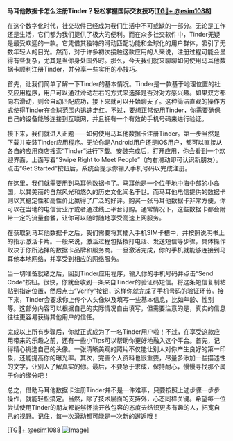 **马耳他数据卡怎么注册Tinder？轻松掌握国际交友技巧[[TG💪+ @esim1088](https://t.me/s/esim1088)]**

在这个数字化时代，社交软件已经成为我们生活中不可或缺的一部分。无论是工作还是生活，它们都为我们提供了极大的便利。而在众多社交软件中，Tinder无疑是最受欢迎的一款。它凭借其独特的滑动匹配功能和全球化的用户群体，吸引了无数年轻人的目光。然而，对于许多初次接触这款应用的人来说，注册过程可能会显得有些复杂，尤其是当你身处国外时。那么，今天我们就来聊聊如何使用马耳他数据卡顺利注册Tinder，并分享一些实用的小技巧。

首先，让我们简单了解一下Tinder的基本情况。Tinder是一款基于地理位置的社交应用程序，用户可以通过滑动左右的方式来选择是否对对方感兴趣。如果双方都向右滑动，则会自动匹配成功，接下来就可以开始聊天了。这种简洁直观的操作方式使得Tinder在全球范围内迅速走红。不过，要想正常使用Tinder，你需要确保自己的设备能够连接到互联网，并且拥有一个有效的手机号码来进行验证。

接下来，我们就进入正题——如何使用马耳他数据卡注册Tinder。第一步当然是下载并安装Tinder应用程序。无论你是Android用户还是iOS用户，都可以直接从各自的应用商店搜索“Tinder”进行下载。安装完成后，打开应用，你会看到一个欢迎界面，上面写着“Swipe Right to Meet People”（向右滑动即可认识新朋友）。点击“Get Started”按钮后，系统会提示你输入手机号码以完成注册。

在这里，我们就需要用到马耳他数据卡了。马耳他是一个位于地中海中部的小岛国，以其美丽的自然风光和悠久的历史文化闻名于世。而马耳他电信提供的数据卡则以其稳定性和高性价比赢得了广泛的好评。购买一张马耳他数据卡非常方便，你可以在当地的电信营业厅或者通过线上平台订购。通常情况下，这些数据卡都会附带一定的流量套餐，让你可以随时随地享受高速上网服务。

在获取到马耳他数据卡之后，我们需要将其插入手机SIM卡槽中，并按照说明书上的指示激活卡片。一般来说，激活过程包括拨打电话、发送短信等步骤，具体操作取决于你所选择的数据卡品牌和服务商。一旦激活完成，你的手机就能够连接到马耳他本地网络，并享受到相应的网络服务。

当一切准备就绪之后，回到Tinder应用程序，输入你的手机号码并点击“Send Code”按钮。很快，你就会收到一条来自Tinder的验证码短信。将这条短信复制粘贴到指定位置，然后点击“Verify”按钮，这样你就完成了手机号码的验证环节。接下来，Tinder会要求你上传个人头像以及填写一些基本信息，比如年龄、性别等。这部分内容可以根据自己的实际情况自由填写，但需要注意的是，真实的信息往往更容易获得其他用户的信任。

完成以上所有步骤后，你就正式成为了一名Tinder用户啦！不过，在享受这款应用带来的乐趣之前，还有一些小Tips可以帮助你更好地融入这个平台。首先，记得精心挑选自己的头像。一张清晰美观的照片不仅能让别人对你产生良好的第一印象，还能提高你的曝光率。其次，完善个人资料也很重要，尽量多添加一些描述性的文字，让别人了解真实的你。最后，不要急于求成，保持耐心，慢慢寻找那个属于你的缘分吧！

总之，借助马耳他数据卡注册Tinder并不是一件难事，只要按照上述步骤一步步操作，就能轻松搞定。当然，除了技术层面的支持外，心态同样关键。希望每一位尝试使用Tinder的朋友都能够怀揣开放包容的态度去结识更多有趣的人，拓宽自己的视野。记住，每一次滑动都可能是一次新的邂逅哦！

[[TG💪+ @esim1088](https://t.me/s/esim1088) ![Image](https://i.postimg.cc/4NQfJmqS/Snipaste-2025-05-13-00-14-12.png)]